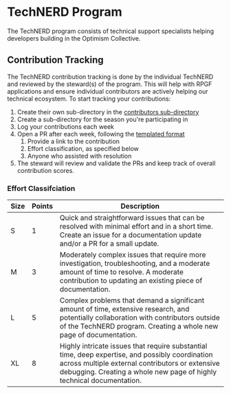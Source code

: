 # TechNERD Program

The TechNERD program consists of technical support specialists helping developers building in the Optimism Collective.

## Contribution Tracking

The TechNERD contribution tracking is done by the individual TechNERD and reviewed by the steward(s) of the program.
This will help with RPGF applications and ensure individual contributors are actively helping our technical ecosystem.
To start tracking your contributions:

1. Create their own sub-directory in the [contributors sub-directory](/community/support/technerd-program/contributors)
1. Create a sub-directory for the season you're participating in
1. Log your contributions each week
1. Open a PR after each week, following the [templated format](community/support/technerd-program/contributors/template/season-5/yyyy-mm-dd-to-yyyy-mm-dd.md)
   1. Provide a link to the contribution
   1. Effort classification, as specified below
   1. Anyone who assisted with resolution
1. The steward will review and validate the PRs and keep track of overall contribution scores.

### Effort Classifciation

|    Size      | Points | Description                                                                                                                                                                                                                 |
|--------------|--------|-----------------------------------------------------------------------------------------------------------------------------------------------------------------------------------------------------------------------------|
| S            | 1      | Quick and straightforward issues that can be resolved with minimal effort and in a short time. Create an issue for a documentation update and/or a PR for a small update.                                                   |
| M            | 3      | Moderately complex issues that require more investigation, troubleshooting, and a moderate amount of time to resolve. A moderate contribution to updating an existing piece of documentation.                               |
| L            | 5      | Complex problems that demand a significant amount of time, extensive research, and potentially collaboration with contributors outside of the TechNERD program. Creating a whole new page of documentation.                 |
| XL           | 8      | Highly intricate issues that require substantial time, deep expertise, and possibly coordination across multiple external contributors or extensive debugging. Creating a whole new page of highly technical documentation. |
